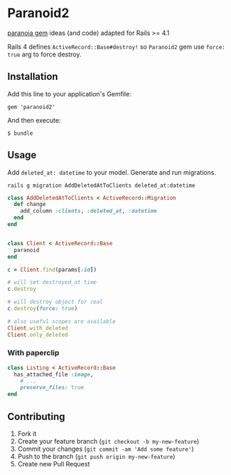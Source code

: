 # Paranoid2

[paranoia gem](https://github.com/radar/paranoia) ideas (and code) adapted for Rails >= 4.1

Rails 4 defines `ActiveRecord::Base#destroy!` so `Paranoid2` gem use `force: true` arg to force destroy.

## Installation

Add this line to your application's Gemfile:

    gem 'paranoid2'

And then execute:

    $ bundle

## Usage

Add `deleted_at: datetime` to your model.
Generate and run migrations.

```
rails g migration AddDeletedAtToClients deleted_at:datetime
```
```ruby
class AddDeletedAtToClients < ActiveRecord::Migration
  def change
    add_column :clients, :deleted_at, :datetime
  end
end
```

```ruby

class Client < ActiveRecord::Base
  paranoid
end

c = Client.find(params[:id])

# will set destroyed_at time
c.destroy

# will destroy object for real
c.destroy(force: true)

# also useful scopes are available
Client.with_deleted
Client.only_deleted

```

### With paperclip

```ruby
class Listing < ActiveRecord::Base
  has_attached_file :image,
    # ...
    preserve_files: true
end
```

## Contributing

1. Fork it
2. Create your feature branch (`git checkout -b my-new-feature`)
3. Commit your changes (`git commit -am 'Add some feature'`)
4. Push to the branch (`git push origin my-new-feature`)
5. Create new Pull Request
